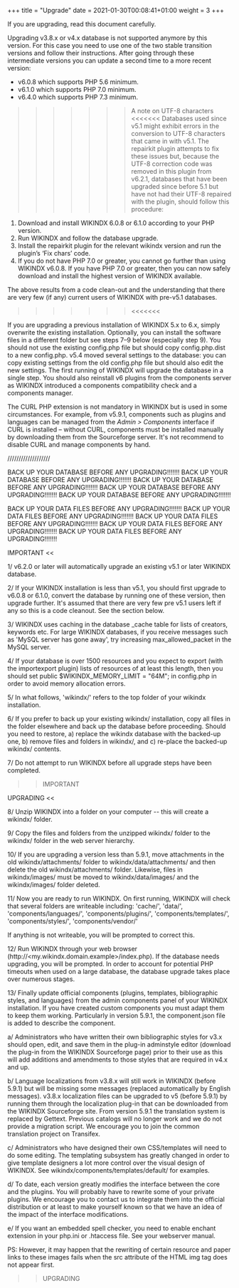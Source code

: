 +++
title = "Upgrade"
date = 2021-01-30T00:08:41+01:00
weight = 3
+++


If you are upgrading, read this document carefully.

Upgrading v3.8.x or v4.x database is not supported anymore by this version.
For this case you need to use one of the two stable transition versions and
follow their instructions. After going through these intermediate versions
you can update a second time to a more recent version:

 - v6.0.8 which supports PHP 5.6 minimum.
 - v6.1.0 which supports PHP 7.0 minimum.
 - v6.4.0 which supports PHP 7.3 minimum.

>>>>>>> A note on UTF-8 characters <<<<<<<
Databases used since v5.1 might exhibit errors in the conversion to UTF-8
characters that came in with v5.1. The repairkit plugin attempts to fix these
issues but, because the UTF-8 correction code was removed in this plugin from
v6.2.1, databases that have been upgraded since before 5.1 but have not had
their UTF-8 repaired with the plugin, should follow this procedure:
1. Download and install WIKINDX 6.0.8 or 6.1.0 according to your PHP version.
2. Run WIKINDX and follow the database upgrade.
3. Install the repairkit plugin for the relevant wikindx version and run the
plugin’s ‘Fix chars’ code.
4. If you do not have PHP 7.0 or greater, you cannot go further than using
WIKINDX v6.0.8. If you have PHP 7.0 or greater, then you can now safely download
and install the highest version of WIKINDX available.

The above results from a code clean-out and the understanding that there are
very few (if any) current users of WIKINDX with pre-v5.1 databases.
>>>>>>> <<<<<<<

If you are upgrading a previous installation of WIKINDX 5.x to 6.x,
simply overwrite the existing installation. Optionally, you can install
the software files in a different folder but see steps 7–9 below
(especially step 9). You should not use the existing config.php file but
should copy config.php.dist to a new config.php. v5.4 moved several
settings to the database: you can copy existing settings from the old
config.php file but should also edit the new settings.  The first
running of WIKINDX will upgrade the database in a single step. You
should also reinstall v6 plugins from the components server as WIKINDX
introduced a components compatibility check and a components manager.

The CURL PHP extension is not mandatory in WIKINDX but is used in some
circumstances. For example, from v5.9.1, components such as plugins and
languages can be managed from the _Admin > Components_ interface if CURL is
installed – without CURL, components must be installed manually by
downloading them from the Sourceforge server. It's not recommend to
disable CURL and manage components by hand.

///////////////////

BACK UP YOUR DATABASE BEFORE ANY UPGRADING!!!!!!!
BACK UP YOUR DATABASE BEFORE ANY UPGRADING!!!!!!!
BACK UP YOUR DATABASE BEFORE ANY UPGRADING!!!!!!!
BACK UP YOUR DATABASE BEFORE ANY UPGRADING!!!!!!!
BACK UP YOUR DATABASE BEFORE ANY UPGRADING!!!!!!!

BACK UP YOUR DATA FILES BEFORE ANY UPGRADING!!!!!!!
BACK UP YOUR DATA FILES BEFORE ANY UPGRADING!!!!!!!
BACK UP YOUR DATA FILES BEFORE ANY UPGRADING!!!!!!!
BACK UP YOUR DATA FILES BEFORE ANY UPGRADING!!!!!!!
BACK UP YOUR DATA FILES BEFORE ANY UPGRADING!!!!!!!


IMPORTANT <<

1/ v6.2.0 or later will automatically upgrade an existing v5.1 or later
WIKINDX database.

2/ If your WIKINDX installation is less than v5.1, you should first
upgrade to v6.0.8 or 6.1.0, convert the database by running one of these
version, then upgrade further. It's assumed that there are very few pre
v5.1 users left if any so this is a code cleanout.  See the section
below.

3/  WIKINDX uses caching in the database _cache table for lists of
creators, keywords etc. For large WIKINDX databases, if you receive
messages such as 'MySQL server has gone away', try increasing
max_allowed_packet in the MySQL server.

4/ If your database is over 1500 resources and you expect to export
(with the importexport plugin) lists of resources of at least this
length, then you should set public $WIKINDX_MEMORY_LIMIT = "64M"; in
config.php in order to avoid memory allocation errors.

5/ In what follows, 'wikindx/' refers to the top folder of your wikindx
installation.

6/ If you prefer to back up your existing wikindx/ installation, copy
all files in the folder elsewhere and back up the database before proceeding.
Should you need to restore, a) replace the wikindx database with the backed-up
one, b) remove files and folders in wikindx/, and c) re-place the backed-up
wikindx/ contents.

7/ Do not attempt to run WIKINDX before all upgrade steps have been completed.

>> IMPORTANT


UPGRADING <<

8/ Unzip WIKINDX into a folder on your computer -- this will create a wikindx/
folder.

9/ Copy the files and folders from the unzipped wikindx/ folder to the wikindx/
folder in the web server hierarchy.

10/ If you are upgrading a version less than 5.9.1, move attachments in the
old wikindx/attachments/ folder to wikindx/data/attachments/ and then delete
the old wikindx/attachments/ folder. Likewise, files in wikindx/images/ must be
moved to wikindx/data/images/ and the wikindx/images/ folder deleted.

11/ Now you are ready to run WIKINDX. On first running, WIKINDX will check that
several folders are writeable including:
'cache/',
'data/',
'components/languages/',
'components/plugins/',
'components/templates/',
'components/styles/',
'components/vendor/'

If anything is not writeable, you will be prompted to correct this.

12/ Run WIKINDX through your web browser (http://<my.wikindx.domain.example>/index.php).
If the database needs upgrading, you will be prompted. In order to account for
potential PHP timeouts when used on a large database, the database
upgrade takes place over numerous stages.

13/ Finally update official components (plugins, templates, bibliographic
styles, and languages) from the admin components panel of your WIKINDX
installation. If you have created custom components you must adapt
them to keep them working. Particularly in version 5.9.1, the
component.json file is added to describe the component.

   a/ Administrators who have written their own bibliographic styles for
   v3.x should open, edit, and save them in the plug-in adminstyle editor
   (download the plug-in from the WIKINDX Sourceforge page) prior to
   their use as this will add additions and amendments to those styles
   that are required in v4.x and up.

   b/ Language localizations from v3.8.x will still work in WIKINDX
   (before 5.9.1) but will be missing some messages (replaced
   automatically by English messages). v3.8.x localization files can be
   upgraded to v5 (before 5.9.1) by running them through the
   localization plug-in that can be downloaded from the WIKINDX
   Sourceforge site. From version 5.9.1 the translation system is
   replaced by Gettext. Previous catalogs will no longer work and we do
   not provide a migration script. We encourage you to join the common
   translation project on Transifex.

   c/ Administrators who have designed their own CSS/templates will need
   to do some editing. The templating subsystem has greatly changed in
   order to give template designers a lot more control over the visual
   design of WIKINDX. See wikindx/components/templates/default/ for examples.

   d/ To date, each version greatly modifies the interface between the
   core and the plugins. You will probably have to rewrite some of your
   private plugins. We encourage you to contact us to integrate them
   into the official distribution or at least to make yourself known so
   that we have an idea of the impact of the interface modifications.

   e/ If you want an embedded spell checker, you need to enable enchant
   extension in your php.ini or .htaccess file. See your webserver
   manual.

PS: However, it may happen that the rewriting of certain resource and
paper links to these images fails when the src attribute of the HTML img
tag does not appear first.

>> UPGRADING
